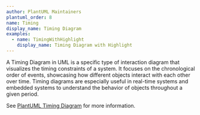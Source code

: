 ```yaml
---
author: PlantUML Maintainers
plantuml_order: 8
name: Timing
display_name: Timing Diagram
examples:
  - name: TimingWithHighlight
    display_name: Timing Diagram with Highlight
---
```


A Timing Diagram in UML is a specific type of interaction diagram that visualizes the timing constraints of a system.
It focuses on the chronological order of events, showcasing how different objects interact with each other over time.
Timing diagrams are especially useful in real-time systems and embedded systems
to understand the behavior of objects throughout a given period.

See [PlantUML Timing Diagram](https://plantuml.com/timing-diagram) for more information.
